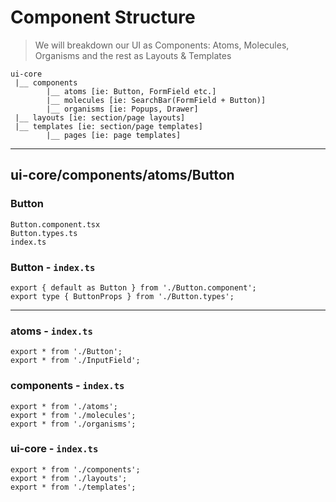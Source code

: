# Component Structure

> We will breakdown our UI as Components: Atoms, Molecules, Organisms and the rest as Layouts & Templates

```
ui-core
 |__ components
        |__ atoms [ie: Button, FormField etc.]
        |__ molecules [ie: SearchBar(FormField + Button)]
        |__ organisms [ie: Popups, Drawer]
 |__ layouts [ie: section/page layouts]
 |__ templates [ie: section/page templates]
        |__ pages [ie: page templates]
```

---

## ui-core/components/atoms/Button

### Button

```
Button.component.tsx
Button.types.ts
index.ts
```

### Button - `index.ts`

```
export { default as Button } from './Button.component';
export type { ButtonProps } from './Button.types';
```

---

### atoms - `index.ts`

```
export * from './Button';
export * from './InputField';
```

### components - `index.ts`

```
export * from './atoms';
export * from './molecules';
export * from './organisms';
```

### ui-core - `index.ts`

```
export * from './components';
export * from './layouts';
export * from './templates';
```
